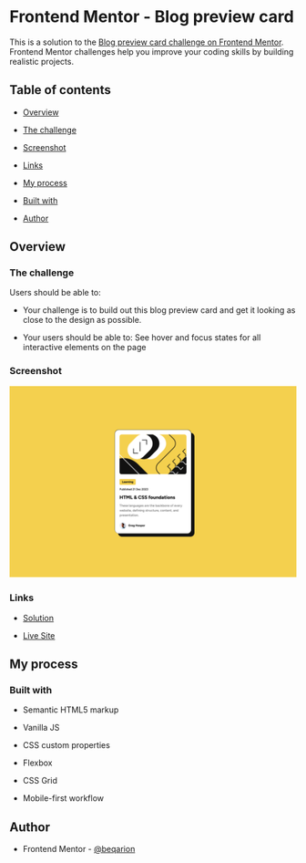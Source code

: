 # Frontend Mentor - Blog preview card

This is a solution to the [Blog preview card challenge on Frontend Mentor](https://www.frontendmentor.io/challenges/blog-preview-card-ckPaj01IcS). Frontend Mentor challenges help you improve your coding skills by building realistic projects.

## Table of contents

- [Overview](#overview)

- [The challenge](#the-challenge)

- [Screenshot](#screenshot)

- [Links](#links)

- [My process](#my-process)

- [Built with](#built-with)

- [Author](#author)

## Overview

### The challenge

Users should be able to:

- Your challenge is to build out this blog preview card and get it looking as close to the design as possible.

- Your users should be able to: See hover and focus states for all interactive elements on the page

### Screenshot

![](./assets/images/screenshot-desktop.png)

### Links

- [Solution](https://github.com/beqarion/blog-preview-card)

- [Live Site](https://beqarion.github.io/blog-preview-card/)

## My process

### Built with

- Semantic HTML5 markup

- Vanilla JS

- CSS custom properties

- Flexbox

- CSS Grid

- Mobile-first workflow

## Author

- Frontend Mentor - [@beqarion](https://www.frontendmentor.io/profile/beqarion)
